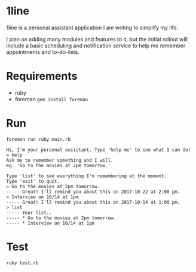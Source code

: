 # 1line

1line is a personal assistant application I am writing to simplify my life.

I plan on adding many modules and features to it, but the initial rollout will include a basic scheduling and notification service to help me remember appointments and to-do-lists.

# Requirements
* ruby
* foreman `gem install foreman`

# Run
`foreman run ruby main.rb`

```shell
Hi, I'm your personal assistant. Type 'help me' to see what I can do!
> help
Ask me to remember something and I will.
eg. 'Go to the movies at 2pm tomorrow.'

Type 'list' to see everything I'm remembering at the moment.
Type 'exit' to quit.
> Go to the movies at 2pm tomorrow.
----- Great! I'll remind you about this on 2017-10-22 at 2:00 pm.
> Interview on 10/14 at 1pm
----- Great! I'll remind you about this on 2017-10-14 at 1:00 pm.
> list
----- Your list..
----- * Go to the movies at 2pm tomorrow.
----- * Interview on 10/14 at 1pm
```
# Test
`ruby test.rb`

